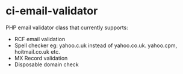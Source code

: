 ci-email-validator
==================

PHP email validator class that currently supports:

- RCF email validation 
- Spell checker eg: yahoo.c.uk instead of yahoo.co.uk. yahoo.cpm, hoitmail.co.uk etc.
- MX Record validation
- Disposable domain check

